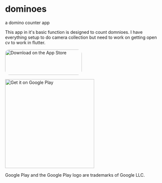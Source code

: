 # dominoes 
a domino counter app

This app in it's basic function is designed to count domnioes. I have everything setup to do camera collection but need to work on getting open cv to work in flutter. 

<a href="https://apps.apple.com/us/app/dominoes-counter/id1621969716" style="display: inline-block; overflow: hidden; border-radius: 13px; width: 250px; height: 83px;"><img src="https://tools.applemediaservices.com/api/badges/download-on-the-app-store/black/en-us?size=250x83&amp;releaseDate=1461542400&h=0b0afb667ea62f9108846f6ea8215e75" alt="Download on the App Store" style="border-radius: 13px; width: 250px; height: 83px;"></a>

<a href='https://play.google.com/store/apps/details?id=com.chrisstayte.dominoes'><img style="width: 290px;" alt='Get it on Google Play' src='https://play.google.com/intl/en_us/badges/static/images/badges/en_badge_web_generic.png'/></a>

Google Play and the Google Play logo are trademarks of Google LLC.
